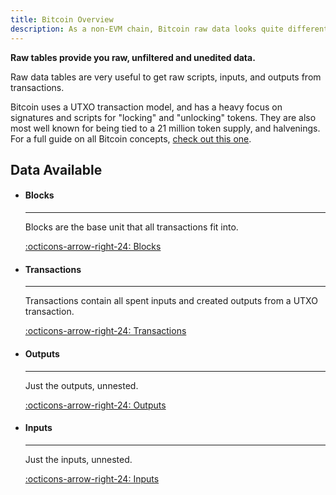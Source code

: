 ```yaml
---
title: Bitcoin Overview
description: As a non-EVM chain, Bitcoin raw data looks quite different from other chains. Learn more about Bitcoin's data in these pages.
---
```


**Raw tables provide you raw, unfiltered and unedited data.**

Raw data tables are very useful to get raw scripts, inputs, and outputs from transactions.

Bitcoin uses a UTXO transaction model, and has a heavy focus on signatures and scripts for "locking" and "unlocking" tokens. They are also most well known for being tied to a 21 million token supply, and halvenings. For a full guide on all Bitcoin concepts, [check out this one](https://web3datadegens.substack.com/p/how-to-analyze-bitcoin-data-with).

## Data Available

<div class="grid cards" markdown>

-   #### Blocks

    ---

    Blocks are the base unit that all transactions fit into.  
    
    [:octicons-arrow-right-24: Blocks](blocks.md)

-   #### Transactions

    ---

    Transactions contain all spent inputs and created outputs from a UTXO transaction.  
    
    [:octicons-arrow-right-24: Transactions](transactions.md)

-   #### Outputs

    ---

    Just the outputs, unnested.  
    
    [:octicons-arrow-right-24: Outputs](outputs.md)

-   #### Inputs

    ---

    Just the inputs, unnested.

    [:octicons-arrow-right-24: Inputs](inputs.md)
</div>

